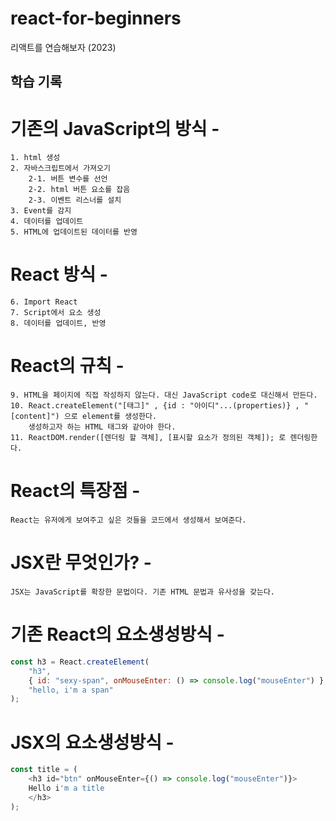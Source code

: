 # react-for-beginners

리액트를 연습해보자 (2023)

## 학습 기록

# 기존의 JavaScript의 방식 -

    1. html 생성
    2. 자바스크립트에서 가져오기
        2-1. 버튼 변수를 선언
        2-2. html 버튼 요소를 잡음
        2-3. 이벤트 리스너를 설치
    3. Event를 감지
    4. 데이터를 업데이트
    5. HTML에 업데이트된 데이터를 반영

# React 방식 -

    6. Import React
    7. Script에서 요소 생성
    8. 데이터를 업데이트, 반영

# React의 규칙 -

    9. HTML을 페이지에 직접 작성하지 않는다. 대신 JavaScript code로 대신해서 만든다.
    10. React.createElement("[태그]" , {id : "아이디"...(properties)} , "[content]") 으로 element를 생성한다.
        생성하고자 하는 HTML 태그와 같아야 한다.
    11. ReactDOM.render([렌더링 할 객체], [표시할 요소가 정의된 객체]); 로 렌더링한다.

# React의 특장점 -

    React는 유저에게 보여주고 싶은 것들을 코드에서 생성해서 보여준다.

# JSX란 무엇인가? -

    JSX는 JavaScript를 확장한 문법이다. 기존 HTML 문법과 유사성을 갖는다.

# 기존 React의 요소생성방식 -

```JAVASCRIPT
const h3 = React.createElement(
    "h3",
    { id: "sexy-span", onMouseEnter: () => console.log("mouseEnter") },
    "hello, i'm a span"
);
```

# JSX의 요소생성방식 -

```JAVASCRIPT
const title = (
    <h3 id="btn" onMouseEnter={() => console.log("mouseEnter")}>
    Hello i'm a title
    </h3>
);
```
